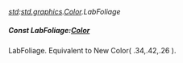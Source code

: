 _[std](../../modules/std/std-module.md):[std.graphics](../../modules/std/std-graphics.md).[Color](../../modules/std/std-graphics-color.md).LabFoliage_
##### Const LabFoliage:[Color](../../modules/std/std-graphics-color.md)
LabFoliage. Equivalent to New Color( .34,.42,.26 ).
